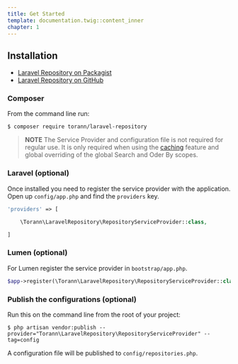 ```yaml
---
title: Get Started
template: documentation.twig::content_inner
chapter: 1
---
```


## Installation

- [Laravel Repository on Packagist](https://packagist.org/packages/torann/laravel-repository)
- [Laravel Repository on GitHub](https://github.com/torann/laravel-repository)

### Composer

From the command line run:

```
$ composer require torann/laravel-repository
```

> **NOTE** The Service Provider and configuration file is not required for regular use. It is only required when using the [caching](/projects/laravel-repository/doc/cache.html) feature and global overriding of the global Search and Oder By scopes.

### Laravel (optional)

Once installed you need to register the service provider with the application. Open up `config/app.php` and find the `providers` key.

```php
'providers' => [

    \Torann\LaravelRepository\RepositoryServiceProvider::class,

]
```

### Lumen (optional)

For Lumen register the service provider in `bootstrap/app.php`.

```php
$app->register(\Torann\LaravelRepository\RepositoryServiceProvider::class);
```

### Publish the configurations (optional)

Run this on the command line from the root of your project:

```
$ php artisan vendor:publish --provider="Torann\LaravelRepository\RepositoryServiceProvider" --tag=config
```

A configuration file will be published to `config/repositories.php`.
